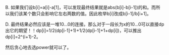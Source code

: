 B. 如果我们设b[i]=a[i]-a[1]，可以发现最终结果就是abs(b[i]-b[i-1])的和。而所以我们该某个数只会影响它左右两数的值。因此枚举b[i]改成b[i-1]/b[i+1]。

D. 最终结果必然应该是一堆10...0的连接。那么对于一段长为x的10...0可以直接dp出它的期望！！dp[i]=1/2(dp[i-1]+1)+1/2(dp[i-1]+1+dp[i])，可以推出dp[i]=2^(i+1)-2。

   然后贪心地去选power就可以了。
